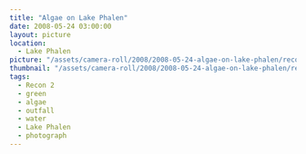 ```yaml
---
title: "Algae on Lake Phalen"
date: 2008-05-24 03:00:00
layout: picture
location:
  - Lake Phalen
picture: "/assets/camera-roll/2008/2008-05-24-algae-on-lake-phalen/recon-2-009.jpg"
thumbnail: "/assets/camera-roll/2008/2008-05-24-algae-on-lake-phalen/recon-2-009-thumbnail.jpg"
tags:
  - Recon 2
  - green
  - algae
  - outfall
  - water
  - Lake Phalen
  - photograph
---
```

